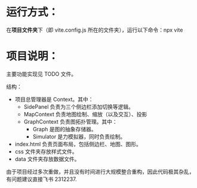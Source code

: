 # 运行方式：

在**项目文件夹**下（即 vite.config.js 所在的文件夹），运行以下命令：npx vite

# 项目说明：

主要功能实现见 TODO 文件。

结构：

- 项目总管理器是 Context。其中：
  - SidePanel 负责为三个侧边栏添加切换等逻辑。
  - MapContext 负责地图绘制、缩放（以及交互）、投影
  - GraphContext 负责图拓扑管理。其中：
    - Graph 是图的抽象存储器。
    - Simulator 是力模拟器，同时负责绘制。
- index.html 负责页面布局，包括侧边栏、地图、图形。
- css 文件夹存放样式文件。
- data 文件夹存放数据文件。

由于项目经过多次重做，并且没有时间进行大规模整合重构，因此代码极其杂乱，有问题建议直接飞书 2312237.

